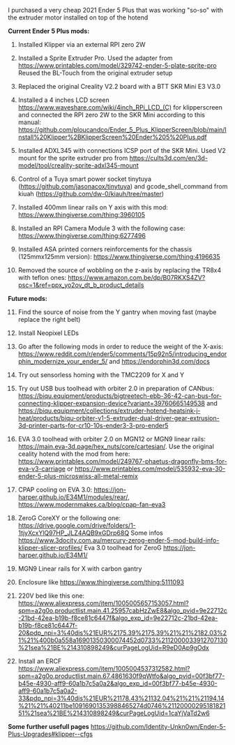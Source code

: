 I purchased a very cheap 2021 Ender 5 Plus that was working "so-so" with the extruder motor installed on top of the hotend

**Current Ender 5 Plus mods:**

1. Installed Klipper via an external RPI zero 2W
   
2. Installed a Sprite Extruder Pro. Used the adapter from https://www.printables.com/model/329742-ender-5-plate-sprite-pro Reused the BL-Touch from the original extruder setup
  
3. Replaced the original Creality V2.2 board with a BTT SKR Mini E3 V3.0
   
4. Installed a 4 inches LCD screen https://www.waveshare.com/wiki/4inch_RPi_LCD_(C) for klipperscreen and connected the RPI zero 2W to the SKR Mini according to this manual: https://github.com/ploucandco/Ender_5_Plus_KlipperScreen/blob/main/Install%20Klipper%2BKlipperScreen%20Ender%205%20Plus.pdf

5. Installed ADXL345 with connections ICSP port of the SKR Mini. Used V2 mount for the sprite extruder pro from https://cults3d.com/en/3d-model/tool/creality-sprite-adxl345-mount
  
6. Control of a Tuya smart power socket tinytuya (https://github.com/jasonacox/tinytuya) and gcode_shell_command from kiuah (https://github.com/dw-0/kiauh/tree/master)
   
7. Installed 400mm linear rails on Y axis with this mod: https://www.thingiverse.com/thing:3960105

8. Installed an RPI Camera Module 3 with the following case: https://www.thingiverse.com/thing:6277496

9. Installed ASA printed corners reinforcements for the chassis (125mmx125mm version): https://www.thingiverse.com/thing:4196635

10. Removed the source of wobbling on the z-axis by replacing the TR8x4 with teflon ones: https://www.amazon.com.be/dp/B07RKXS4ZV?psc=1&ref=ppx_yo2ov_dt_b_product_details

**Future mods:**

11. Find the source of noise from the Y gantry when moving fast (maybe replace the right belt)

12. Install Neopixel LEDs
 
13. Go after the following mods in order to reduce the weight of the X-axis: https://www.reddit.com/r/ender5/comments/15p92n5/introducing_endorphin_modernize_your_ender_5/
   and https://endorphin3d.com/docs
    
14. Try out sensorless homing with the TMC2209 for X and Y
    
15. Try out USB bus toolhead with orbiter 2.0 in preparation of CANbus: https://biqu.equipment/products/bigtreetech-ebb-36-42-can-bus-for-connecting-klipper-expansion-device?variant=39760665149538 and https://biqu.equipment/collections/extruder-hotend-heatsink-j-heat/products/biqu-orbiter-v1-5-extruder-dual-driver-gear-extrusion-3d-printer-parts-for-cr10-10s-ender3-3-pro-ender5
  
16. EVA 3.0 toolhead with orbiter 2.0 on MGN12 or MGN9 linear rails: https://main.eva-3d.page/hex_nuts/core/cartesian/. Use the original ceality hotend with the mod from here: https://www.printables.com/model/249767-phaetus-dragonfly-bms-for-eva-v3-carriage or https://www.printables.com/model/535932-eva-30-ender-5-plus-microswiss-all-metal-remix

17. CPAP cooling on EVA 3.0: https://jon-harper.github.io/E34M1/modules/rear/, https://www.modernmakes.ca/blog/cpap-fan-eva3

18. ZeroG CoreXY or the following one: https://drive.google.com/drive/folders/1-1tjyXcxYlQ97HP_JLZ4AQB9xGDrp68Q
  Some infos https://www.3docity.com.au/mercury-zerog-ender-5-mod-build-info-klipper-slicer-profiles/
  Eva 3.0 toolhead for ZeroG https://jon-harper.github.io/E34M1/

19. MGN9 Linear rails for X with carbon gantry
  
20. Enclosure like https://www.thingiverse.com/thing:5111093
 
21. 220V bed like this one: https://www.aliexpress.com/item/1005005657153057.html?spm=a2g0o.productlist.main.41.25957cabHzZwE8&algo_pvid=9e22712c-21bd-42ea-b19b-f8ce81c6447f&algo_exp_id=9e22712c-21bd-42ea-b19b-f8ce81c6447f-20&pdp_npi=3%40dis%21EUR%2175.39%2175.39%21%21%2182.03%21%21%400b0a558a16901350300074452d0733%2112000033912707130%21sea%21BE%214310898249&curPageLogUid=R9eD0Ap9gOdx

22. Install an ERCF https://www.aliexpress.com/item/1005004537312582.html?spm=a2g0o.productlist.main.67.4861630f9qWtfo&algo_pvid=00f3bf77-b45e-4930-aff9-60a1b7c5a0a2&algo_exp_id=00f3bf77-b45e-4930-aff9-60a1b7c5a0a2-33&pdp_npi=3%40dis%21EUR%21178.43%21132.04%21%21%21194.14%21%21%40211be10916901353988465274d0746%2112000029518182151%21sea%21BE%214310898249&curPageLogUid=1caYjVaTd2w6

**Some further usefull pages**
https://github.com/Identity-Unkn0wn/Ender-5-Plus-Upgrades#klipper--cfgs
